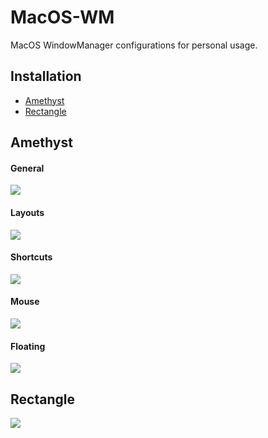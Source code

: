 # MacOS-WM

MacOS WindowManager configurations for personal usage.

## Installation

- [Amethyst](https://ianyh.com/amethyst/)
- [Rectangle](https://rectangleapp.com/k)

## Amethyst

#### General

![](https://nrmjjlvckvsb.compat.objectstorage.ap-tokyo-1.oraclecloud.com/picgo/2022/08-18-9e2f06c74245449018b4dc3bb0234768.png)

#### Layouts

![](https://nrmjjlvckvsb.compat.objectstorage.ap-tokyo-1.oraclecloud.com/picgo/2022/08-18-32d3599b493f989152ca2abe6187509c.png)

#### Shortcuts

![](https://nrmjjlvckvsb.compat.objectstorage.ap-tokyo-1.oraclecloud.com/picgo/2022/08-19-dda2098b0b2e65f6f08cbf4965f95d19.png)

#### Mouse

![](https://nrmjjlvckvsb.compat.objectstorage.ap-tokyo-1.oraclecloud.com/picgo/2022/08-18-0819e5180f328124f94f191f884c9c4d.png)

#### Floating

![](https://nrmjjlvckvsb.compat.objectstorage.ap-tokyo-1.oraclecloud.com/picgo/2022/08-18-db2173910d4965799f338f5cb516f20f.png)

## Rectangle

![](https://nrmjjlvckvsb.compat.objectstorage.ap-tokyo-1.oraclecloud.com/picgo/2022/08-18-6a88a4ca846a001ee48b9064a86b389c.png)
